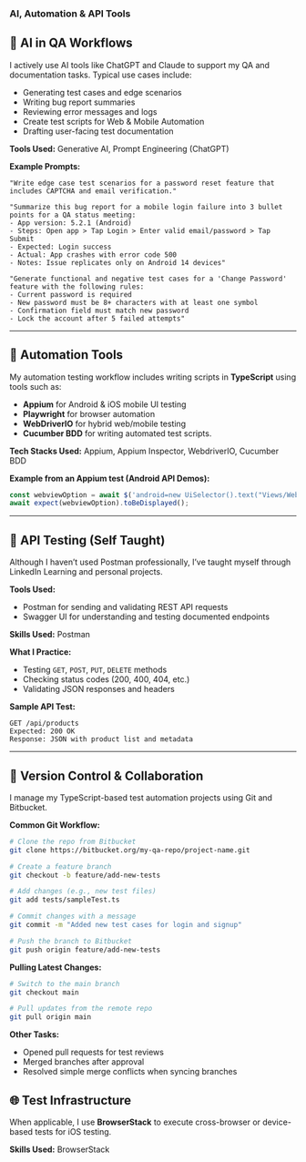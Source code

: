 ### AI, Automation & API Tools

## 🧠 AI in QA Workflows
I actively use AI tools like ChatGPT and Claude to support my QA and documentation tasks. Typical use cases include:

- Generating test cases and edge scenarios
- Writing bug report summaries
- Reviewing error messages and logs
- Create test scripts for Web & Mobile Automation
- Drafting user-facing test documentation

**Tools Used:** Generative AI, Prompt Engineering (ChatGPT)

**Example Prompts:**
```text
"Write edge case test scenarios for a password reset feature that includes CAPTCHA and email verification."
```
```
"Summarize this bug report for a mobile login failure into 3 bullet points for a QA status meeting:
- App version: 5.2.1 (Android)
- Steps: Open app > Tap Login > Enter valid email/password > Tap Submit
- Expected: Login success
- Actual: App crashes with error code 500
- Notes: Issue replicates only on Android 14 devices"
```
```
"Generate functional and negative test cases for a 'Change Password' feature with the following rules:
- Current password is required
- New password must be 8+ characters with at least one symbol
- Confirmation field must match new password
- Lock the account after 5 failed attempts"
```
---

## 🤖 Automation Tools
My automation testing workflow includes writing scripts in **TypeScript** using tools such as:

- **Appium** for Android & iOS mobile UI testing
- **Playwright** for browser automation
- **WebDriverIO** for hybrid web/mobile testing
- **Cucumber BDD** for writing automated test scripts.

**Tech Stacks Used:** Appium, Appium Inspector, WebdriverIO, Cucumber BDD

**Example from an Appium test (Android API Demos):**
```ts
const webviewOption = await $('android=new UiSelector().text("Views/WebView")');
await expect(webviewOption).toBeDisplayed();
```

---

## 🔌 API Testing (Self Taught)
Although I haven’t used Postman professionally, I’ve taught myself through LinkedIn Learning and personal projects.

**Tools Used:**
- Postman for sending and validating REST API requests
- Swagger UI for understanding and testing documented endpoints

**Skills Used:** Postman

**What I Practice:**
- Testing `GET`, `POST`, `PUT`, `DELETE` methods
- Checking status codes (200, 400, 404, etc.)
- Validating JSON responses and headers

**Sample API Test:**
```http
GET /api/products
Expected: 200 OK
Response: JSON with product list and metadata
```

---

## 🔄 Version Control & Collaboration
I manage my TypeScript-based test automation projects using Git and Bitbucket.

**Common Git Workflow:**
```bash
# Clone the repo from Bitbucket
git clone https://bitbucket.org/my-qa-repo/project-name.git

# Create a feature branch
git checkout -b feature/add-new-tests

# Add changes (e.g., new test files)
git add tests/sampleTest.ts

# Commit changes with a message
git commit -m "Added new test cases for login and signup"

# Push the branch to Bitbucket
git push origin feature/add-new-tests
```

**Pulling Latest Changes:**
```bash
# Switch to the main branch
git checkout main

# Pull updates from the remote repo
git pull origin main
```

**Other Tasks:**
- Opened pull requests for test reviews
- Merged branches after approval
- Resolved simple merge conflicts when syncing branches

## 🌐 Test Infrastructure
When applicable, I use **BrowserStack** to execute cross-browser or device-based tests for iOS testing.

**Skills Used:** BrowserStack
